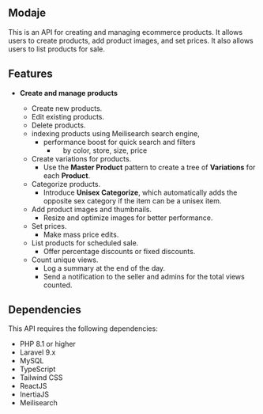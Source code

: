 ## Modaje

This is an API for creating and managing ecommerce products. It allows users to create products, add product images, and set prices. It also allows users to list products for sale.

## Features

- **Create and manage products**
  
  - Create new products.
  - Edit existing products.
  - Delete products.
  - indexing products using Meilisearch search engine,
    - performance boost for quick search and filters
      -     by color, store, size, price
  - Create variations for products.
    - Use the **Master Product** pattern to create a tree of **Variations** for each **Product**.
  - Categorize products.
    - Introduce **Unisex Categorize**, which automatically adds the opposite sex category if the item can be a unisex item.
  - Add product images and thumbnails.
    - Resize and optimize images for better performance.
  - Set prices.
    - Make mass price edits.
  - List products for scheduled sale.
    - Offer percentage discounts or fixed discounts.
  - Count unique views.
    - Log a summary at the end of the day.
    - Send a notification to the seller and admins for the total views counted.

## Dependencies

This API requires the following dependencies:

- PHP 8.1 or higher
- Laravel 9.x
- MySQL
- TypeScript
- Tailwind CSS
- ReactJS
- InertiaJS
- Meilisearch
